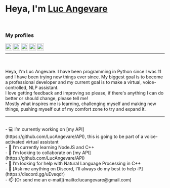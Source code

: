 # Heya, I'm [Luc Angevare](https://lucangevare.github.io)<br><br>
### My profiles
<a href="https://discord.gg/uEveqdr">
  <img align="left" alt="TechVerse" width="22px" src="https://cdn.jsdelivr.net/npm/simple-icons@v3/icons/discord.svg" />
</a>
<a href="mailto:lucangevare@gmail.com">
  <img align="left" alt="Lucangevare@gmail.com" width="22px" src="https://cdn.jsdelivr.net/npm/simple-icons@v3/icons/gmail.svg" />
</a>
<a href="https://stackoverflow.com/users/8294421/luc-angevare/">
  <img align="left" alt="StackOverflow" width="22px" src="https://cdn.jsdelivr.net/npm/simple-icons@v3/icons/stackoverflow.svg" />
</a>
<a href="https://repl.it/@LucAngevare">
  <img align="left" alt="Repl.it" width="22px" src="https://www.vectorlogo.zone/logos/replit/replit-icon.svg" />
</a>
<a href="https://medium.com/@lucangevare/">
  <img align="left" alt="Medium.com" width="22px" src="https://cdn.jsdelivr.net/npm/simple-icons@v3/icons/medium.svg" />
</a><br>
<hr>
<br><br>
Heya, I'm Luc Angevare. I have been programming in Python since I was 11 and I have been trying new things ever since. My biggest goal is to become a professional developer and my current goal is to make a virtual, voice-controlled, NLP assistant.<br>
I love getting feedback and improving so please, if there's anything I can do better or should change, please tell me!<br>
Mostly what inspires me is learning, challenging myself and making new things, pushing myself out of my comfort zone to try and expand it.<br>
<hr><br>
- 💻 I’m currently working on [my API](https://github.com/LucAngevare/API), this is going to be part of a voice-activated virtual assistant<br>
- 🌱 I’m currently learning NodeJS and C++<br>
- 🤝 I’m looking to collaborate on [my API](https://github.com/LucAngevare/API)<br>
- 🤔 I’m looking for help with Natural Language Processing in C++<br>
- 💬 [Ask me anything on Discord, I'll always do my best to help :P](https://discord.gg/uEveqdr)<br>
- 📫 [Or send me an e-mail](mailto:lucangevare@gmail.com)<br>
